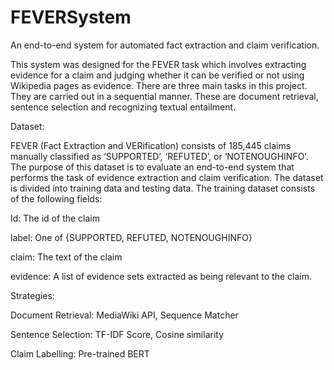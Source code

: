 # FEVERSystem
An end-to-end system for automated fact extraction and claim verification.

This system was designed for the FEVER task which involves extracting evidence for a claim and judging whether it can be verified or not using Wikipedia pages as evidence.
There are three main tasks in this project. They are carried out in a sequential manner. These are document retrieval, sentence selection and recognizing textual entailment.

Dataset: 

FEVER (Fact Extraction and VERification) consists of 185,445 claims manually classified as ‘SUPPORTED’, ‘REFUTED’, or ‘NOTENOUGHINFO’. The purpose of this dataset is to evaluate an end-to-end system that performs the task of evidence extraction and claim verification. The dataset is divided into training data and testing data. The training dataset consists of the following fields:

Id: The id of the claim

label: One of {SUPPORTED, REFUTED, NOTENOUGHINFO}

claim: The text of the claim

evidence: A list of evidence sets extracted as being relevant to the claim.

Strategies:

Document Retrieval: MediaWiki API, Sequence Matcher

Sentence Selection: TF-IDF Score, Cosine similarity

Claim Labelling: Pre-trained BERT

